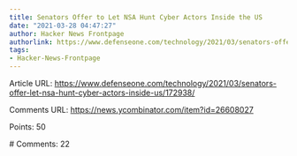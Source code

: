 ```yaml
---
title: Senators Offer to Let NSA Hunt Cyber Actors Inside the US
date: "2021-03-28 04:47:27"
author: Hacker News Frontpage
authorlink: https://www.defenseone.com/technology/2021/03/senators-offer-let-nsa-hunt-cyber-actors-inside-us/172938/
tags:
- Hacker-News-Frontpage
---
```


<p>Article URL: <a href="https://www.defenseone.com/technology/2021/03/senators-offer-let-nsa-hunt-cyber-actors-inside-us/172938/">https://www.defenseone.com/technology/2021/03/senators-offer-let-nsa-hunt-cyber-actors-inside-us/172938/</a></p>
<p>Comments URL: <a href="https://news.ycombinator.com/item?id=26608027">https://news.ycombinator.com/item?id=26608027</a></p>
<p>Points: 50</p>
<p># Comments: 22</p>
